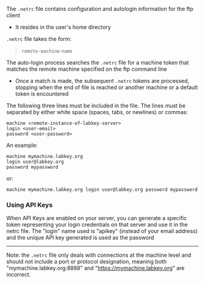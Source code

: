 
The `.netrc` file contains configuration and autologin information for the ftp client 
- It resides in the user's home directory

`.netrc` file takes the form:
> `remote-machine` `name`

The auto-login process searches the `.netrc` file for a machine token that matches the remote machine specified on the ftp command line
- Once a match is made, the subsequent `.netrc` tokens are processed, stopping when the end of file is reached or another machine or a default token is encountered

The following three lines must be included in the file. The lines must be separated by either white space (spaces, tabs, or newlines) or commas:

```
machine <remote-instance-of-labkey-server>
login <user-email>
password <user-password>
```
An example:
```
machine mymachine.labkey.org
login user@labkey.org
password mypassword
```
or:
```
machine mymachine.labkey.org login user@labkey.org password mypassword
```

### Using API Keys
When API Keys are enabled on your server, you can generate a specific token representing your login credentials on that server and use it in the netrc file. The "login" name used is "apikey" (instead of your email address) and the unique API key generated is used as the password

* * *

Note: the `.netrc` file only deals with connections at the machine level and should not include a port or protocol designation, meaning both "mymachine.labkey.org:8888" and "https://mymachine.labkey.org" are incorrect.
